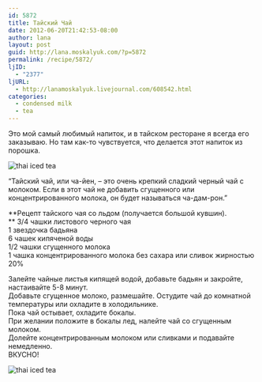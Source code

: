 ```yaml
---
id: 5872
title: Тайский Чай
date: 2012-06-20T21:42:53-08:00
author: lana
layout: post
guid: http://lana.moskalyuk.com/?p=5872
permalink: /recipe/5872/
ljID:
  - "2377"
ljURL:
  - http://lanamoskalyuk.livejournal.com/608542.html
categories:
  - condensed milk
  - tea
---
```

Это мой самый любимый напиток, и в тайском ресторане я всегда его заказываю. Но там как-то чувствуется, что делается этот напиток из порошка. 

![thai iced tea](http://farm8.staticflickr.com/7259/7412181670_2e731867e8_z.jpg) 

&#8220;Тайский чай, или ча-йен, &#8211; это очень крепкий сладкий черный чай с молоком. Если в этот чай не добавить сгущенного или концентрированного молока, он будет называться ча-дам-рон.&#8221;

**Рецепт тайского чая со льдом (получается большой кувшин).  
** 3/4 чашки листового черного чая  
1 звездочка бадьяна  
6 чашек кипяченой воды  
1/2 чашки сгущенного молока  
1 чашка концентрированного молока без сахара или сливок жирностью 20%

Залейте чайные листья кипящей водой, добавьте бадьян и закройте, настаивайте 5-8 минут.  
Добавьте сгущенное молоко, размешайте. Остудите чай до комнат­ной температуры или охладите в холодильнике.  
Пока чай остывает, охладите бокалы.  
При желании положите в бокалы лед, налейте чай со сгущенным молоком.  
Долейте концентрирован­ным молоком или сливками и подавайте немедленно.  
ВКУСНО!

![thai iced tea](http://farm8.staticflickr.com/7136/7412182326_cc8596e007_z.jpg)